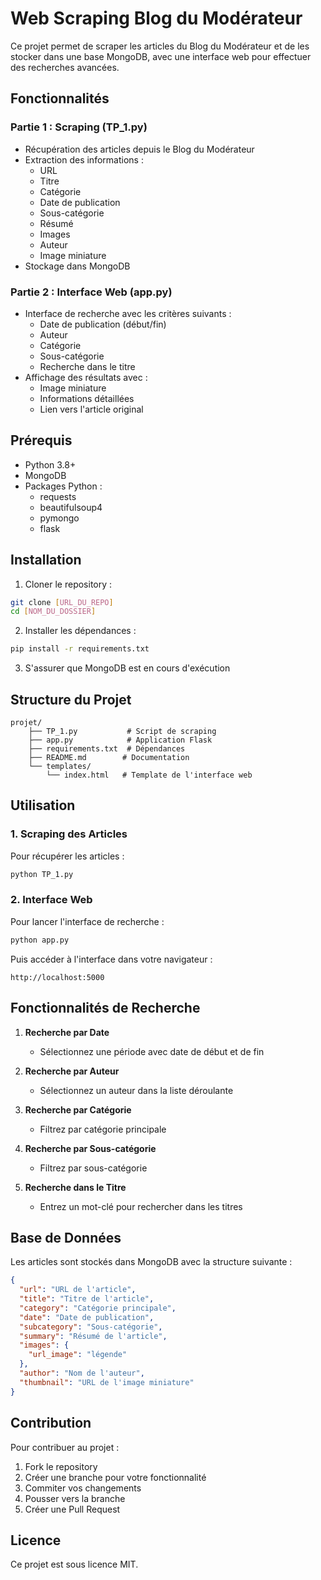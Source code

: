 # Web Scraping Blog du Modérateur

Ce projet permet de scraper les articles du Blog du Modérateur et de les stocker dans une base MongoDB, avec une interface web pour effectuer des recherches avancées.

## Fonctionnalités

### Partie 1 : Scraping (TP_1.py)

- Récupération des articles depuis le Blog du Modérateur
- Extraction des informations :
  - URL
  - Titre
  - Catégorie
  - Date de publication
  - Sous-catégorie
  - Résumé
  - Images
  - Auteur
  - Image miniature
- Stockage dans MongoDB

### Partie 2 : Interface Web (app.py)

- Interface de recherche avec les critères suivants :
  - Date de publication (début/fin)
  - Auteur
  - Catégorie
  - Sous-catégorie
  - Recherche dans le titre
- Affichage des résultats avec :
  - Image miniature
  - Informations détaillées
  - Lien vers l'article original

## Prérequis

- Python 3.8+
- MongoDB
- Packages Python :
  - requests
  - beautifulsoup4
  - pymongo
  - flask

## Installation

1. Cloner le repository :

```bash
git clone [URL_DU_REPO]
cd [NOM_DU_DOSSIER]
```

2. Installer les dépendances :

```bash
pip install -r requirements.txt
```

3. S'assurer que MongoDB est en cours d'exécution

## Structure du Projet

```
projet/
    ├── TP_1.py           # Script de scraping
    ├── app.py            # Application Flask
    ├── requirements.txt  # Dépendances
    ├── README.md        # Documentation
    └── templates/
        └── index.html   # Template de l'interface web
```

## Utilisation

### 1. Scraping des Articles

Pour récupérer les articles :

```bash
python TP_1.py
```

### 2. Interface Web

Pour lancer l'interface de recherche :

```bash
python app.py
```

Puis accéder à l'interface dans votre navigateur :

```
http://localhost:5000
```

## Fonctionnalités de Recherche

1. **Recherche par Date**

   - Sélectionnez une période avec date de début et de fin

2. **Recherche par Auteur**

   - Sélectionnez un auteur dans la liste déroulante

3. **Recherche par Catégorie**

   - Filtrez par catégorie principale

4. **Recherche par Sous-catégorie**

   - Filtrez par sous-catégorie

5. **Recherche dans le Titre**
   - Entrez un mot-clé pour rechercher dans les titres

## Base de Données

Les articles sont stockés dans MongoDB avec la structure suivante :

```json
{
  "url": "URL de l'article",
  "title": "Titre de l'article",
  "category": "Catégorie principale",
  "date": "Date de publication",
  "subcategory": "Sous-catégorie",
  "summary": "Résumé de l'article",
  "images": {
    "url_image": "légende"
  },
  "author": "Nom de l'auteur",
  "thumbnail": "URL de l'image miniature"
}
```

## Contribution

Pour contribuer au projet :

1. Fork le repository
2. Créer une branche pour votre fonctionnalité
3. Commiter vos changements
4. Pousser vers la branche
5. Créer une Pull Request

## Licence

Ce projet est sous licence MIT.
